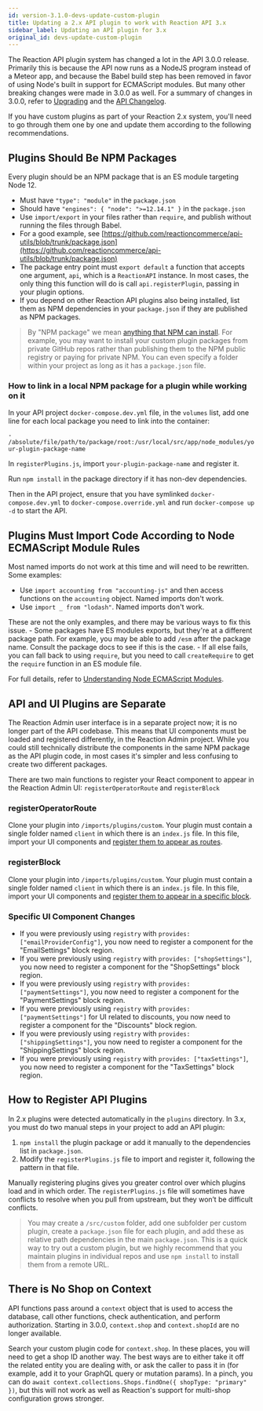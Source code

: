 ```yaml
---
id: version-3.1.0-devs-update-custom-plugin
title: Updating a 2.x API plugin to work with Reaction API 3.x
sidebar_label: Updating an API plugin for 3.x
original_id: devs-update-custom-plugin
---
```


The Reaction API plugin system has changed a lot in the API 3.0.0 release. Primarily this is because the API now runs as a NodeJS program instead of a Meteor app, and because the Babel build step has been removed in favor of using Node's built in support for ECMAScript modules. But many other breaking changes were made in 3.0.0 as well. For a summary of changes in 3.0.0, refer to [Upgrading](./upgrading) and the [API Changelog](https://github.com/reactioncommerce/reaction/blob/trunk/CHANGELOG.md).

If you have custom plugins as part of your Reaction 2.x system, you'll need to go through them one by one and update them according to the following recommendations.

## Plugins Should Be NPM Packages

Every plugin should be an NPM package that is an ES module targeting Node 12.

  - Must have `"type": "module"` in the `package.json`
  - Should have `"engines": { "node": ">=12.14.1" }` in the `package.json`
  - Use `import/export` in your files rather than `require`, and publish without running the files through Babel.
  - For a good example, see [https://github.com/reactioncommerce/api-utils/blob/trunk/package.json](https://github.com/reactioncommerce/api-utils/blob/trunk/package.json)
  - The package entry point must `export default` a function that accepts one argument, `api`, which is a `ReactionAPI` instance. In most cases, the only thing this function will do is call `api.registerPlugin`, passing in your plugin options.
  - If you depend on other Reaction API plugins also being installed, list them as NPM dependencies in your `package.json` if they are published as NPM packages.

> By "NPM package" we mean [anything that NPM can install](https://docs.npmjs.com/cli/install.html#description). For example, you may want to install your custom plugin packages from private GitHub repos rather than publishing them to the NPM public registry or paying for private NPM. You can even specify a folder within your project as long as it has a `package.json` file.

### How to link in a local NPM package for a plugin while working on it

In your API project `docker-compose.dev.yml` file, in the `volumes` list, add one line for each local package you need to link into the container:

`- /absolute/file/path/to/package/root:/usr/local/src/app/node_modules/your-plugin-package-name`

In `registerPlugins.js`, import `your-plugin-package-name` and register it.

Run `npm install` in the package directory if it has non-dev dependencies.

Then in the API project, ensure that you have symlinked `docker-compose.dev.yml` to `docker-compose.override.yml` and run `docker-compose up -d` to start the API.

## Plugins Must Import Code According to Node ECMAScript Module Rules

Most named imports do not work at this time and will need to be rewritten. Some examples:

  - Use `import accounting from "accounting-js"` and then access functions on the `accounting` object. Named imports don't work.
  - Use `import _ from "lodash"`. Named imports don't work.

These are not the only examples, and there may be various ways to fix this issue.
    - Some packages have ES modules exports, but they're at a different package path. For example, you may be able to add `/esm` after the package name. Consult the package docs to see if this is the case.
    - If all else fails, you can fall back to using `require`, but you need to call `createRequire` to get the `require` function in an ES module file.

For full details, refer to [Understanding Node ECMAScript Modules](./devs-node-es-modules).

## API and UI Plugins are Separate

The Reaction Admin user interface is in a separate project now; it is no longer part of the API codebase. This means that UI components must be loaded and registered differently, in the Reaction Admin project. While you could still technically distribute the components in the same NPM package as the API plugin code, in most cases it's simpler and less confusing to create two different packages.

There are two main functions to register your React component to appear in the Reaction Admin UI: `registerOperatorRoute` and `registerBlock`

### registerOperatorRoute

Clone your plugin into `/imports/plugins/custom`. Your plugin must contain a single folder named `client` in which there is an `index.js` file. In this file, import your UI components and [register them to appear as routes](./register-operator-route).

### registerBlock

Clone your plugin into `/imports/plugins/custom`. Your plugin must contain a single folder named `client` in which there is an `index.js` file. In this file, import your UI components and [register them to appear in a specific block](./blocks-api).

### Specific UI Component Changes

- If you were previously using `registry` with `provides: ["emailProviderConfig"]`, you now need to register a component for the "EmailSettings" block region.
- If you were previously using `registry` with `provides: ["shopSettings"]`, you now need to register a component for the "ShopSettings" block region.
- If you were previously using `registry` with `provides: ["paymentSettings"]`, you now need to register a component for the "PaymentSettings" block region.
- If you were previously using `registry` with `provides: ["paymentSettings"]` for UI related to discounts, you now need to register a component for the "Discounts" block region.
- If you were previously using `registry` with `provides: ["shippingSettings"]`, you now need to register a component for the "ShippingSettings" block region.
- If you were previously using `registry` with `provides: ["taxSettings"]`, you now need to register a component for the "TaxSettings" block region.

## How to Register API Plugins

In 2.x plugins were detected automatically in the `plugins` directory. In 3.x, you must do two manual steps in your project to add an API plugin:

1. `npm install` the plugin package or add it manually to the dependencies list in `package.json`.
2. Modify the `registerPlugins.js` file to import and register it, following the pattern in that file.

Manually registering plugins gives you greater control over which plugins load and in which order. The `registerPlugins.js` file will sometimes have conflicts to resolve when you pull from upstream, but they won’t be difficult conflicts.

> You may create a `/src/custom` folder, add one subfolder per custom plugin, create a `package.json` file for each plugin, and add these as relative path dependencies in the main `package.json`. This is a quick way to try out a custom plugin, but we highly recommend that you maintain plugins in individual repos and use `npm install` to install them from a remote URL.

## There is No Shop on Context

API functions pass around a `context` object that is used to access the database, call other functions, check authentication, and perform authorization. Starting in 3.0.0, `context.shop` and `context.shopId` are no longer available.

Search your custom plugin code for `context.shop`. In these places, you will need to get a shop ID another way. The best ways are to either take it off the related entity you are dealing with, or ask the caller to pass it in (for example, add it to your GraphQL query or mutation params). In a pinch, you can do `await context.collections.Shops.findOne({ shopType: "primary" })`, but this will not work as well as Reaction's support for multi-shop configuration grows stronger.
